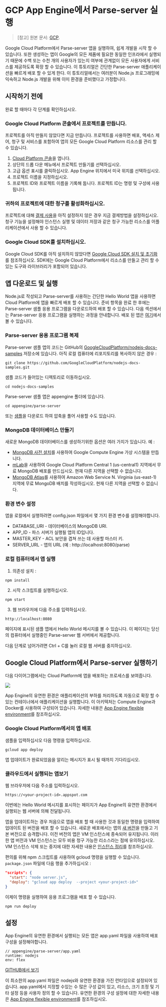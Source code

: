 # GCP App Engine에서 Parse-server 실행

> [참고] 원본 문서: [GCP](https://cloud.google.com/nodejs/resources/frameworks/parse-server#download_app).

Google Cloud Platform에서 Parse-server 앱을 실행하여, 쉽게 개발을 시작 할 수 있습니다. 또한 생성하는 앱이 Google의 모든 제품에 필요한 동일한 인프라에서 실행되기 때문에 수백 또는 수천 개의 사용자가 있는지 여부에 관계없이 모든 사용자에게 서비스를 제공하도록 확장 할 수 있습니다.
이 튜토리얼은 간단한 Parse-server 애플리케이션을 빠르게 배포 할 수 있게 한다. 이 튜토리얼에서는 여러분이 Node.js 프로그래밍에 익숙하고 Node.js 개발을 위해 이미 환경을 준비했다고 가정합니다.


## 시작하기 전에

완료 할 때마다 각 단계를 확인하십시오.

### Google Cloud Platform 콘솔에서 프로젝트를 만듭니다.
프로젝트를 아직 만들지 않았다면 지금 만듭니다. 프로젝트를 사용하면 배포, 액세스 제어, 청구 및 서비스를 포함하여 앱의 모든 Google Cloud Platform 리소스를 관리 할 수 있습니다.

1. [Cloud Platform 콘솔](https://console.cloud.google.com/)을 엽니다.
2. 상단의 드롭 다운 메뉴에서 프로젝트 만들기를 선택하십시오.
3. 고급 옵션 표시를 클릭하십시오. App Engine 위치에서 미국 위치를 선택하십시오.
4. 프로젝트 이름을 지정하십시오.
5. 프로젝트 ID와 프로젝트 이름을 기록해 둡니다. 프로젝트 ID는 명령 및 구성에 사용됩니다.

### 귀하의 프로젝트에 대한 청구를 활성화하십시오.
프로젝트에 대해 [결제 사용](https://console.cloud.google.com/project/_/settings?_ga=1.22855806.496551942.1491453407)을 아직 설정하지 않은 경우 지금 결제방법을 설정하십시오. 청구 기능을 설정해야 인스턴스 실행 및 데이터 저장과 같은 청구 가능한 리소스를 어플리케이션에서 사용 할 수 있습니다.

### Google Cloud SDK를 설치하십시오.
Google Cloud SDK를 아직 설치하지 않았다면 [Google Cloud SDK 설치 및 초기화](https://cloud.google.com/sdk/docs/)를 참조하십시오. SDK에는 Google Cloud Platform에서 리소스를 만들고 관리 할 수있는 도구와 라이브러리가 포함되어 있습니다.


## 앱 다운로드 및 실행

Node.js로 작성되고 Parse-server를 사용하는 간단한 Hello World 앱을 사용하면 Cloud Platform에 앱을 빠르게 배포 할 수 있습니다. 준비 항목을 완료 한 후에는 Parse-server 샘플 응용 프로그램을 다운로드하여 배포 할 수 있습니다. 다음 섹션에서는 Parse-server 응용 프로그램을 실행하는 과정을 안내합니다.
배포 된 앱은 [여기](http://parse-dot-nodejs-docs-samples.appspot.com/)에서 볼 수 있습니다.

### Parse-server 응용 프로그램 복제

Parse-server 샘플 앱의 코드는 GitHub의 [GoogleCloudPlatform/nodejs-docs-samples](https://github.com/GoogleCloudPlatform/nodejs-docs-samples/tree/master/appengine/parse-server) 저장소에 있습니다. 아직 로컬 컴퓨터에 리포지토리를 복사하지 않은 경우 :

```
git clone https://github.com/GoogleCloudPlatform/nodejs-docs-samples.git
```

샘플 코드가 들어있는 디렉토리로 이동하십시오.

```
cd nodejs-docs-samples
```

Parse-server 샘플 앱은 appengine 폴더에 있습니다.

```
cd appengine/parse-server
```

또는 [샘플](https://github.com/GoogleCloudPlatform/nodejs-docs-samples/archive/master.zip)을 다운로드 하여 압축을 풀어 사용할 수도 있습니다.

### MongoDB 데이터베이스 만들기

새로운 MongoDB 데이터베이스를 생성하기위한 옵션은 여러 가지가 있습니다. 예 :

- [MongoDB 사전 설치](https://cloud.google.com/launcher/?q=mongodb)를 사용하여 Google Compute Engine 가상 시스템을 만듭니다.
- [mLab](https://mlab.com/google/)을 사용하여 Google Cloud Platform Central 1 (us-central1) 지역에서 무료 MongoDB 배포를 만드십시오. 현재 다른 지역을 선택할 수 없습니다.
- [MongoDB Atlas](https://www.mongodb.com/cloud)를 사용하여 Amazon Web Service N. Virginia (us-east-1) 지역에 무료 MongoDB 배치를 작성하십시오. 현재 다른 지역을 선택할 수 없습니다.

### 환경 변수 설정

앱을 로컬에서 실행하려면 config.json 파일에서 몇 가지 환경 변수를 설정해야합니다.

- DATABASE_URI - 데이터베이스의 MongoDB URI.
- APP_ID - 파스 서버가 실행될 앱의 ID입니다.
- MASTER_KEY - ACL 보안을 겹쳐 쓰는 데 사용할 마스터 키.
- SERVER_URL - 앱의 URL (예 : http://localhost:8080/parse)

### 로컬 컴퓨터에서 앱 실행

1. 의존성 설치 :

```
npm install
```

2. 시작 스크립트를 실행하십시오.

```
npm start
```

3. 웹 브라우저에 다음 주소를 입력하십시오.

```
http://localhost:8080
```

페이지에 표시된 샘플 앱에서 Hello World 메시지를 볼 수 있습니다. 이 페이지는 당신의 컴퓨터에서 실행중인 Parse-server 웹 서버에서 제공합니다.

다음 단계로 넘어가려면 Ctrl + C를 눌러 로컬 웹 서버를 중지하십시오.


## Google Cloud Platform에서 Parse-server 실행하기

다음 다이어그램에서는 Cloud Platform에 앱을 배포하는 프로세스를 보여줍니다.

![](https://cloud.google.com/languages/images/hello-world-app-structure.png)

App Engine의 유연한 환경은 애플리케이션의 부하를 처리하도록 자동으로 확장 할 수 있는 컨테이너에서 애플리케이션을 실행합니다. 이 아키텍처는 Compute Engine과 Docker를 사용하여 구성되어 있습니다. 자세한 내용은 [App Engine flexible environment](https://cloud.google.com/appengine/docs/flexible/)를 참조하십시오.

### Google Cloud Platform에서의 앱 배포

샘플을 입력하십시오 다음 명령을 입력하십시오.

```
gcloud app deploy
```

앱 업데이트가 완료되었음을 알리는 메시지가 표시 될 때까지 기다리십시오.

### 클라우드에서 실행되는 앱보기

웹 브라우저에 다음 주소를 입력하십시오.

```
https://<your-project-id>.appspot.com
```

이번에는 Hello World 메시지를 표시하는 페이지가 App Engine의 유연한 환경에서 실행되는 웹 서버에 의해 전달됩니다.

앱을 업데이트하는 경우 처음으로 앱을 배포 할 때 사용한 것과 동일한 명령을 입력하여 업데이트 된 버전을 배포 할 수 있습니다. 새로운 배포에서는 앱의 [새 버전](https://console.cloud.google.com/project/_/appengine/versions)을 만들고 기본 버전으로 승격합니다. 이전 버전의 앱은 VM 인스턴스에 종속되어 유지됩니다. 이러한 앱 버전과 VM 인스턴스는 모두 비용 청구 가능한 리소스라는 점에 유의하십시오. VM 인스턴스 삭제 또는 중지에 대한 자세한 내용은 [인스턴스 정리](https://cloud.google.com/nodejs/getting-started/delete-tutorial-resources)를 참조하십시오.

편의를 위해 npm 스크립트를 사용하여 gcloud 명령을 실행할 수 있습니다. ``package.json`` 파일에 다음 행을 추가하십시오 :

```json
"scripts": {
  "start": "node server.js",
  "deploy": "gcloud app deploy  --project <your-project-id>"
}
```

이제이 명령을 실행하여 응용 프로그램을 배포 할 수 있습니다.

```
npm run deploy
```

## 설정

App Engine의 유연한 환경에서 실행되는 모든 앱은 app.yaml 파일을 사용하여 배포 구성을 설정해야합니다.

```
// appengine/parse-server/app.yaml
runtime: nodejs
env: flex
```

[GITHUB에서 보기](https://github.com/GoogleCloudPlatform/nodejs-docs-samples/blob/master/appengine/parse-server/app.yaml)

이 최소한의 app.yaml 파일은 nodejs와 유연한 환경을 가진 런타임으로 설정되어 있습니다. app.yaml에서 지정할 수있는 수 많은 구성 값이 있고, 리소스, 크기 조정 및 기타 설정 등을 사용자 정의 할 수 있습니다. 유연한 환경의 구성 설정에 대한 자세한 내용은 [App Engine flexible environment](https://cloud.google.com/appengine/docs/flexible/)를 참조하십시오.